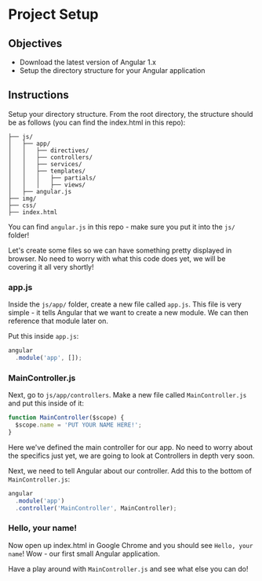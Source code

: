 # Project Setup

## Objectives

- Download the latest version of Angular 1.x
- Setup the directory structure for your Angular application
 
## Instructions

Setup your directory structure. From the root directory, the structure should be as follows (you can find the index.html in this repo):

```
├── js/
│   ├── app/
│   │   ├── directives/
│   │   ├── controllers/
│   │   ├── services/
│   │   ├── templates/
│   │   │   ├── partials/
│   │   │   ├── views/
│   ├── angular.js
├── img/
├── css/
├── index.html
```

You can find `angular.js` in this repo - make sure you put it into the `js/` folder!

Let's create some files so we can have something pretty displayed in browser. No need to worry with what this code does yet, we will be covering it all very shortly!

### app.js

Inside the `js/app/` folder, create a new file called `app.js`. This file is very simple - it tells Angular that we want to create a new module. We can then reference that module later on.

Put this inside `app.js`:

```js
angular
  .module('app', []);
```

### MainController.js

Next, go to `js/app/controllers`. Make a new file called `MainController.js` and put this inside of it:

```js
function MainController($scope) {
  $scope.name = 'PUT YOUR NAME HERE!';
}
```

Here we've defined the main controller for our app. No need to worry about the specifics just yet, we are going to look at Controllers in depth very soon.

Next, we need to tell Angular about our controller. Add this to the bottom of `MainController.js`:

```js
angular
  .module('app')
  .controller('MainController', MainController);
```

### Hello, your name!

Now open up index.html in Google Chrome and you should see `Hello, your name`! Wow - our first small Angular application. 

Have a play around with `MainController.js` and see what else you can do!
